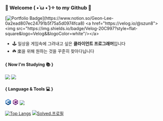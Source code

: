 ### 🧩 Welcome ( •̀ ω •́ )✧ to my Github 🌱
[![Portfolio Badge](https://img.shields.io/badge/Portfolio-ffffff?style=flat-square&logo=Notion&logoColor=black&link=[https://www.notion.so/Geon-Lee-0a2ead807ec24791b5f75a5d0974fca8](https://szun8.notion.site/PORTFOLIO-233c5a3ffcf94fb18f01103b4f1076ab?pvs=4))](https://www.notion.so/Geon-Lee-0a2ead807ec24791b5f75a5d0974fca8) <a href="https://velog.io/@szun8"><img src="https://img.shields.io/badge/Velog-20C997?style=flat-square&logo=Velog&&logoColor=white"/></a>

- 🕹️ 일상을 게임속에 그려내고 싶은 <b>클라이언트 프로그래머</b>입니다
- ☘️ 楽을 위해 원하는 것을 꾸준히 찾아다닙니다


#### { Now I'm Studying 📚 }
<img src="https://img.shields.io/badge/Unity-202020?style=flat-square&logo=Unity&logoColor=white"/> <img src="https://img.shields.io/badge/DirectX-83B81A?style=flat-square&logo=&logoColor=white"/>
#### { Language & Tools 💻 }
<code><img height="20" src="https://raw.githubusercontent.com/devicons/devicon/master/icons/cplusplus/cplusplus-original.svg"></code>
<code><img height="20" src="https://raw.githubusercontent.com/devicons/devicon/master/icons/csharp/csharp-original.svg"></code>
<code><img height="20" src="https://www.vectorlogo.zone/logos/unity3d/unity3d-icon.svg"></code>

[![Top Langs](https://github-readme-stats.vercel.app/api/top-langs/?username=szun8&theme=vue&show_icons=true&layout=compact)](https://github.com/szun8)
[![Solved.프로필](http://mazassumnida.wtf/api/v2/generate_badge?boj=tldmschl81)](https://solved.ac/tldmschl81)
